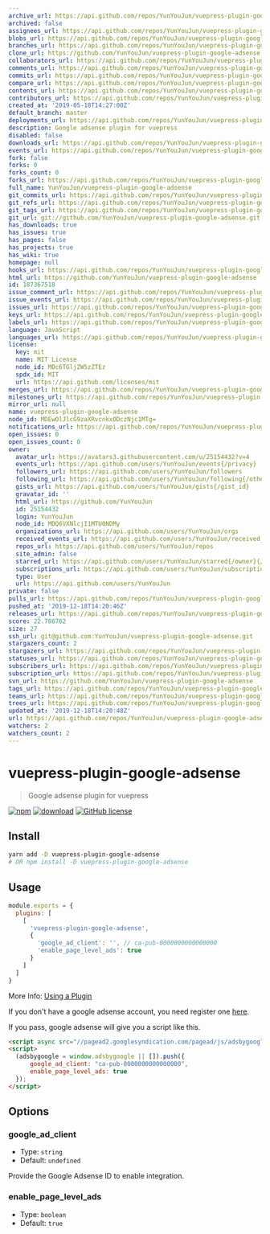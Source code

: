 ```yaml
---
archive_url: https://api.github.com/repos/YunYouJun/vuepress-plugin-google-adsense/{archive_format}{/ref}
archived: false
assignees_url: https://api.github.com/repos/YunYouJun/vuepress-plugin-google-adsense/assignees{/user}
blobs_url: https://api.github.com/repos/YunYouJun/vuepress-plugin-google-adsense/git/blobs{/sha}
branches_url: https://api.github.com/repos/YunYouJun/vuepress-plugin-google-adsense/branches{/branch}
clone_url: https://github.com/YunYouJun/vuepress-plugin-google-adsense.git
collaborators_url: https://api.github.com/repos/YunYouJun/vuepress-plugin-google-adsense/collaborators{/collaborator}
comments_url: https://api.github.com/repos/YunYouJun/vuepress-plugin-google-adsense/comments{/number}
commits_url: https://api.github.com/repos/YunYouJun/vuepress-plugin-google-adsense/commits{/sha}
compare_url: https://api.github.com/repos/YunYouJun/vuepress-plugin-google-adsense/compare/{base}...{head}
contents_url: https://api.github.com/repos/YunYouJun/vuepress-plugin-google-adsense/contents/{+path}
contributors_url: https://api.github.com/repos/YunYouJun/vuepress-plugin-google-adsense/contributors
created_at: '2019-05-18T14:27:00Z'
default_branch: master
deployments_url: https://api.github.com/repos/YunYouJun/vuepress-plugin-google-adsense/deployments
description: Google adsense plugin for vuepress
disabled: false
downloads_url: https://api.github.com/repos/YunYouJun/vuepress-plugin-google-adsense/downloads
events_url: https://api.github.com/repos/YunYouJun/vuepress-plugin-google-adsense/events
fork: false
forks: 0
forks_count: 0
forks_url: https://api.github.com/repos/YunYouJun/vuepress-plugin-google-adsense/forks
full_name: YunYouJun/vuepress-plugin-google-adsense
git_commits_url: https://api.github.com/repos/YunYouJun/vuepress-plugin-google-adsense/git/commits{/sha}
git_refs_url: https://api.github.com/repos/YunYouJun/vuepress-plugin-google-adsense/git/refs{/sha}
git_tags_url: https://api.github.com/repos/YunYouJun/vuepress-plugin-google-adsense/git/tags{/sha}
git_url: git://github.com/YunYouJun/vuepress-plugin-google-adsense.git
has_downloads: true
has_issues: true
has_pages: false
has_projects: true
has_wiki: true
homepage: null
hooks_url: https://api.github.com/repos/YunYouJun/vuepress-plugin-google-adsense/hooks
html_url: https://github.com/YunYouJun/vuepress-plugin-google-adsense
id: 187367518
issue_comment_url: https://api.github.com/repos/YunYouJun/vuepress-plugin-google-adsense/issues/comments{/number}
issue_events_url: https://api.github.com/repos/YunYouJun/vuepress-plugin-google-adsense/issues/events{/number}
issues_url: https://api.github.com/repos/YunYouJun/vuepress-plugin-google-adsense/issues{/number}
keys_url: https://api.github.com/repos/YunYouJun/vuepress-plugin-google-adsense/keys{/key_id}
labels_url: https://api.github.com/repos/YunYouJun/vuepress-plugin-google-adsense/labels{/name}
language: JavaScript
languages_url: https://api.github.com/repos/YunYouJun/vuepress-plugin-google-adsense/languages
license:
  key: mit
  name: MIT License
  node_id: MDc6TGljZW5zZTEz
  spdx_id: MIT
  url: https://api.github.com/licenses/mit
merges_url: https://api.github.com/repos/YunYouJun/vuepress-plugin-google-adsense/merges
milestones_url: https://api.github.com/repos/YunYouJun/vuepress-plugin-google-adsense/milestones{/number}
mirror_url: null
name: vuepress-plugin-google-adsense
node_id: MDEwOlJlcG9zaXRvcnkxODczNjc1MTg=
notifications_url: https://api.github.com/repos/YunYouJun/vuepress-plugin-google-adsense/notifications{?since,all,participating}
open_issues: 0
open_issues_count: 0
owner:
  avatar_url: https://avatars3.githubusercontent.com/u/25154432?v=4
  events_url: https://api.github.com/users/YunYouJun/events{/privacy}
  followers_url: https://api.github.com/users/YunYouJun/followers
  following_url: https://api.github.com/users/YunYouJun/following{/other_user}
  gists_url: https://api.github.com/users/YunYouJun/gists{/gist_id}
  gravatar_id: ''
  html_url: https://github.com/YunYouJun
  id: 25154432
  login: YunYouJun
  node_id: MDQ6VXNlcjI1MTU0NDMy
  organizations_url: https://api.github.com/users/YunYouJun/orgs
  received_events_url: https://api.github.com/users/YunYouJun/received_events
  repos_url: https://api.github.com/users/YunYouJun/repos
  site_admin: false
  starred_url: https://api.github.com/users/YunYouJun/starred{/owner}{/repo}
  subscriptions_url: https://api.github.com/users/YunYouJun/subscriptions
  type: User
  url: https://api.github.com/users/YunYouJun
private: false
pulls_url: https://api.github.com/repos/YunYouJun/vuepress-plugin-google-adsense/pulls{/number}
pushed_at: '2019-12-18T14:20:46Z'
releases_url: https://api.github.com/repos/YunYouJun/vuepress-plugin-google-adsense/releases{/id}
score: 22.786762
size: 27
ssh_url: git@github.com:YunYouJun/vuepress-plugin-google-adsense.git
stargazers_count: 2
stargazers_url: https://api.github.com/repos/YunYouJun/vuepress-plugin-google-adsense/stargazers
statuses_url: https://api.github.com/repos/YunYouJun/vuepress-plugin-google-adsense/statuses/{sha}
subscribers_url: https://api.github.com/repos/YunYouJun/vuepress-plugin-google-adsense/subscribers
subscription_url: https://api.github.com/repos/YunYouJun/vuepress-plugin-google-adsense/subscription
svn_url: https://github.com/YunYouJun/vuepress-plugin-google-adsense
tags_url: https://api.github.com/repos/YunYouJun/vuepress-plugin-google-adsense/tags
teams_url: https://api.github.com/repos/YunYouJun/vuepress-plugin-google-adsense/teams
trees_url: https://api.github.com/repos/YunYouJun/vuepress-plugin-google-adsense/git/trees{/sha}
updated_at: '2019-12-18T14:20:48Z'
url: https://api.github.com/repos/YunYouJun/vuepress-plugin-google-adsense
watchers: 2
watchers_count: 2
---
```


# vuepress-plugin-google-adsense

> Google adsense plugin for vuepress

[![npm](https://img.shields.io/npm/v/vuepress-plugin-google-adsense.svg)](https://www.npmjs.com/package/vuepress-plugin-google-adsense)
[![download](https://img.shields.io/npm/dt/vuepress-plugin-google-adsense.svg)](https://npmcharts.com/compare/vuepress-plugin-google-adsense?minimal=true)
[![GitHub license](https://img.shields.io/github/license/YunYouJun/vuepress-plugin-google-adsense.svg)](https://github.com/YunYouJun/vuepress-plugin-google-adsense/blob/master/LICENSE)

## Install

```sh
yarn add -D vuepress-plugin-google-adsense
# OR npm install -D vuepress-plugin-google-adsense
```

## Usage

```js
module.exports = {
  plugins: [
    [
      'vuepress-plugin-google-adsense',
      {
        'google_ad_client': '', // ca-pub-0000000000000000
        'enable_page_level_ads': true
      }
    ]
  ]
}
```

More Info: [Using a Plugin](https://v1.vuepress.vuejs.org/plugin/using-a-plugin.html)

If you don't have a google adsense account, you need register one [here](https://www.google.com/adsense/).

If you pass, google adsense will give you a script like this.

```html
<script async src="//pagead2.googlesyndication.com/pagead/js/adsbygoogle.js"></script>
<script>
  (adsbygoogle = window.adsbygoogle || []).push({
      google_ad_client: "ca-pub-0000000000000000",
      enable_page_level_ads: true
  });
</script>
```

## Options

### google_ad_client

- Type: `string`
- Default: `undefined`

Provide the Google Adsense ID to enable integration.

### enable_page_level_ads

- Type: `boolean`
- Default: `true`